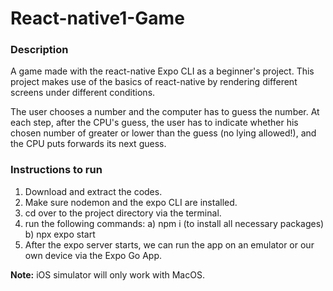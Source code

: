 # React-native1-Game

### Description
A game made with the react-native Expo CLI as a beginner's project. This project makes use of the basics of react-native by rendering different screens under different conditions.

The user chooses a number and the computer has to guess the number. At each step, after the CPU's guess, the user has to indicate whether his chosen number of greater or lower than the guess (no lying allowed!), and the CPU puts forwards its next guess.

### Instructions to run
1) Download and extract the codes.
2) Make sure nodemon and the expo CLI are installed.
3) cd over to the project directory via the terminal.
4) run the following commands:
    a) npm i (to install all necessary packages)     
    b) npx expo start     
5) After the expo server starts, we can run the app on an emulator or our own device via the Expo Go App.

**Note:** iOS simulator will only work with MacOS.
